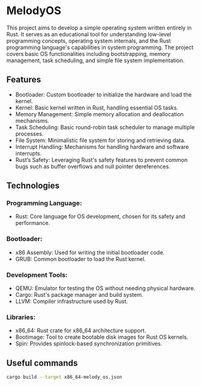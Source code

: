 # MelodyOS
This project aims to develop a simple operating system written entirely in Rust. It serves as an educational tool for understanding low-level programming concepts, operating system internals, and the Rust programming language's capabilities in system programming. The project covers basic OS functionalities including bootstrapping, memory management, task scheduling, and simple file system implementation.

## Features
* Bootloader: Custom bootloader to initialize the hardware and load the kernel.
* Kernel: Basic kernel written in Rust, handling essential OS tasks.
* Memory Management: Simple memory allocation and deallocation mechanisms.
* Task Scheduling: Basic round-robin task scheduler to manage multiple processes.
* File System: Minimalistic file system for storing and retrieving data.
* Interrupt Handling: Mechanisms for handling hardware and software interrupts.
* Rust’s Safety: Leveraging Rust's safety features to prevent common bugs such as buffer overflows and null pointer dereferences.
## Technologies 

### **Programming Language:**
* Rust: Core language for OS development, chosen for its safety and performance.

### **Bootloader:**
* x86 Assembly: Used for writing the initial bootloader code.
* GRUB: Common bootloader to load the Rust kernel.
  
### **Development Tools:**
* QEMU: Emulator for testing the OS without needing physical hardware.
* Cargo: Rust's package manager and build system.
* LLVM: Compiler infrastructure used by Rust.

### **Libraries:**
* x86_64: Rust crate for x86_64 architecture support.
* Bootimage: Tool to create bootable disk images for Rust OS kernels.
* Spin: Provides spinlock-based synchronization primitives.

## Useful commands

``` bash
cargo build --target x86_64-melody_os.json
```